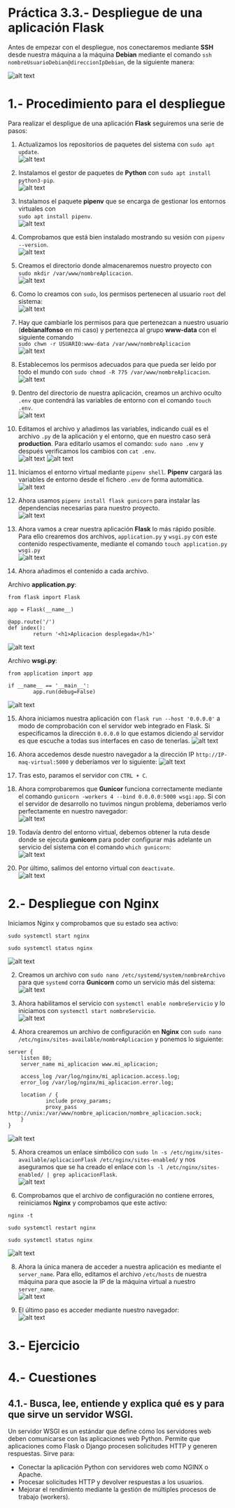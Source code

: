 # Práctica 3.3.- Despliegue de una aplicación Flask

Antes de empezar con el despliegue, nos conectaremos mediante **SSH** desde nuestra máquina a la máquina **Debian** mediante el comando `ssh nombreUsuarioDebian@direccionIpDebian`, de la siguiente manera:

![alt text](./assets/practica3.3/image.png)

# 1.- Procedimiento para el despliegue

Para realizar el despligue de una aplicación **Flask** seguiremos una serie de pasos:

1. Actualizamos los repositorios de paquetes del sistema con `sudo apt update`.<br>
![alt text](./assets/practica3.3/image-1.png)

2. Instalamos el gestor de paquetes de **Python** con `sudo apt install python3-pip`.<br>
![alt text](./assets/practica3.3/image-2.png)

3. Instalamos el paquete **pipenv** que se encarga de gestionar los entornos virtuales con <br> `sudo apt install pipenv`.<br>
![alt text](./assets/practica3.3/image-3.png)

4. Comprobamos que está bien instalado mostrando su vesión con `pipenv --version`.<br>
![alt text](./assets/practica3.3/image-4.png)

5. Creamos el directorio donde almacenaremos nuestro proyecto con <br> `sudo mkdir /var/www/nombreAplicacion`.<br>
![alt text](./assets/practica3.3/image-5.png)

6. Como lo creamos con `sudo`, los permisos pertenecen al usuario `root` del sistema:<br>
![alt text](./assets/practica3.3/image-6.png)

7. Hay que cambiarle los permisos para que pertenezcan a nuestro usuario (**debianalfonso** en mi caso) y pertenezca al grupo **www-data** con el siguiente comando <br> `sudo chwn -r USUARIO:www-data /var/www/nombreAplicacion`<br>
![alt text](./assets/practica3.3/image-7.png)

8. Establecemos los permisos adecuados para que pueda ser leído por todo el mundo con `sudo chmod -R 775 /var/www/nombreAplicacion`.<br>
![alt text](./assets/practica3.3/image-30.png)

9. Dentro del directorio de nuestra aplicación, creamos un archivo oculto `.env` que contendrá las variables de entorno con el comando `touch .env`.<br>
![alt text](./assets/practica3.3/image-8.png)

10. Editamos el archivo y añadimos las variables, indicando cuál es el archivo `.py` de la aplicación y el entorno, que en nuestro caso será **production**. Para editarlo usamos el comando: `sudo nano .env` y después verificamos los cambios con `cat .env`.<br>
![alt text](./assets/practica3.3/image-9.png)
![alt text](./assets/practica3.3/image-10.png)

11. Iniciamos el entorno virtual mediante `pipenv shell`. **Pipenv** cargará las variables de entorno desde el fichero `.env` de forma automática.<br>
![alt text](./assets/practica3.3/image-11.png)

12. Ahora usamos `pipenv install flask gunicorn` para instalar las dependencias necesarias para nuestro proyecto.<br>
![alt text](./assets/practica3.3/image-12.png)

13. Ahora vamos a crear nuestra aplicación **Flask** lo más rápido posible. Para ello crearemos dos archivos, `application.py` y `wsgi.py` con este contenido respectivamente, mediante el comando `touch application.py wsgi.py` <br>
![alt text](./assets/practica3.3/image-13.png)

14. Ahora añadimos el contenido a cada archivo.<br>

Archivo **application.py**:
```
from flask import Flask

app = Flask(__name__)

@app.route('/')
def index():
        return '<h1>Aplicacion desplegada</h1>'
```
![alt text](./assets/practica3.3/image-14.png)

Archivo **wsgi.py**:
```
from application import app

if __name__ == '__main__':
        app.run(debug=False)

```
![alt text](./assets/practica3.3/image-15.png)

15. Ahora iniciamos nuestra aplicación con `flask run --host '0.0.0.0'` a modo de comprobación con el servidor web integrado en Flask. Si especificamos la dirección `0.0.0.0` lo que estamos diciendo al servidor es que escuche a todas sus interfaces en caso de tenerlas. 
![alt text](./assets/practica3.3/image-16.png)

16. Ahora accedemos desde nuestro navegador a la dirección IP `http://IP-maq-virtual:5000` y deberíamos ver lo siguiente:
![alt text](./assets/practica3.3/image-17.png)

17. Tras esto, paramos el servidor con `CTRL + C`.

18. Ahora comprobaremos que **Gunicor** funciona correctamente mediante el comando `gunicorn -workers 4 --bind 0.0.0.0:5000 wsgi:app`. Si con el servidor de desarrollo no tuvimos ningun problema, deberiamos verlo perfectamente en nuestro navegador:<br>
![alt text](./assets/practica3.3/image-18.png)

19. Todavía dentro del entorno virtual, debemos obtener la ruta desde donde se ejecuta **gunicorn** para poder configurar más adelante un servicio del sistema con el comando `which gunicorn`:<br>
![alt text](./assets/practica3.3/image-19.png)

20. Por último, salimos del entorno virtual con `deactivate`.<br>
![alt text](./assets/practica3.3/image-20.png)

# 2.- Despliegue con Nginx

Iniciamos Nginx y comprobamos que su estado sea activo:<br>
```
sudo systemctl start nginx

sudo systemctl status nginx
```
![alt text](./assets/practica3.3/image-21.png)

2. Creamos un archivo con `sudo nano /etc/systemd/system/nombreArchivo` para que `systemd` corra **Gunicorn** como un servicio más del sistema:<br>
![alt text](./assets/practica3.3/image-22.png)

3. Ahora habilitamos el servicio con `systemctl enable nombreServicio` y lo iniciamos con `systemctl start nombreServicio`.<br>
![alt text](./assets/practica3.3/image-23.png)

4. Ahora crearemos un archivo de configuración en **Nginx** con `sudo nano /etc/nginx/sites-available/nombreAplicacion` y ponemos lo siguiente:<br>
```
server {
    listen 80;
    server_name mi_aplicacion www.mi_aplicacion;

    access_log /var/log/nginx/mi_aplicacion.access.log;
    error_log /var/log/nginx/mi_aplicacion.error.log;

    location / { 
            include proxy_params;
            proxy_pass http://unix:/var/www/nombre_aplicacion/nombre_aplicacion.sock;
    }
}   
```
![alt text](./assets/practica3.3/image-24.png)

5. Ahora creamos un enlace simbólico con `sudo ln -s /etc/nginx/sites-available/aplicacionFlask /etc/nginx/sites-enabled/` y nos aseguramos que se ha creado el enlace con `ls -l /etc/nginx/sites-enabled/ | grep aplicacionFlask`.<br>
![alt text](./assets/practica3.3/image-25.png)

6. Comprobamos que el archivo de configuración no contiene errores, reiniciamos **Nginx** y comprobamos que este activo:<br>

```
nginx -t

sudo systemctl restart nginx

sudo systemctl status nginx
```
![alt text](./assets/practica3.3/image-27.png)

8. Ahora la única manera de acceder a nuestra aplicación es mediante el `server_name`. Para ello, editamos el archivo `/etc/hosts` de nuestra máquina para que asocie la IP de la máquina virtual a nuestro `server_name`.<br>
![alt text](./assets/practica3.3/image-29.png)

9. El último paso es acceder mediante nuestro navegador: <br>
![alt text](./assets/practica3.3/image-28.png)

# 3.- Ejercicio

# 4.- Cuestiones

## 4.1.- Busca, lee, entiende y explica qué es y para que sirve un servidor WSGI.

Un servidor WSGI es un estándar que define cómo los servidores web deben comunicarse con las aplicaciones web Python. Permite que aplicaciones como Flask o Django procesen solicitudes HTTP y generen respuestas.  Sirve para:
- Conectar la aplicación Python con servidores web como NGINX o Apache.
- Procesar solicitudes HTTP y devolver respuestas a los usuarios.
- Mejorar el rendimiento mediante la gestión de múltiples procesos de trabajo (workers).
